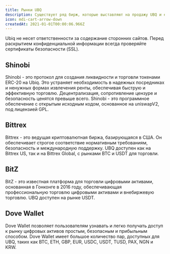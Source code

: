 ```yaml
---
title: Рынки UBQ
description: Существует ряд бирж, которые выставляют на продажу UBQ и его токены ERC20. При использовании этих бирж для покупки и перемещения токенов всегда следите за соблюдением хороших привычек безопасности, таких как включение двухфакторной аутентификации и использование надежных паролей.
icon: mdi-cart-arrow-down
createdAt: 2021-01-01T00:00:06.966Z
---
```


<v-alert type="warning" text outlined>
Ubiq не несет ответственности за содержание сторонних сайтов. Перед раскрытием конфиденциальной информации всегда проверяйте сертификаты безопасности (SSL).
</v-alert>

## Shinobi
<market-card market-id="shinobi">
Shinobi - это протокол для создания ликвидности и торговли токенами ERC-20 на Ubiq. Это устраняет необходимость в надежных посредниках и ненужных формах извлечения ренты, обеспечивая быструю и эффективную торговлю. Децентрализация, сопротивление цензуре и безопасность ценятся превыше всего. Shinobi - это программное обеспечение с открытым исходным кодом, основанное на uniswapV2, под лицензией GPL.
</market-card>

## Bittrex
<market-card market-id="bittrex">
Bittrex - это ведущая криптовалютная биржа, базирующаяся в США. Он обеспечивает строгое соответствие нормативным требованиям, безопасность и международную поддержку. UBQ доступен как на Bittrex US, так и на Bittrex Global, с рынками BTC и USDT для торговли.
</market-card>

## BitZ
<market-card market-id="bitz">
BitZ - это известная платформа для торговли цифровыми активами, основанная в Гонконге в 2016 году, обеспечивающая профессиональную торговлю цифровыми активами и внебиржевую торговлю. UBQ доступен на рынке USDT.
</market-card>

## Dove Wallet
<market-card market-id="dove">
Dove Wallet позволяет пользователям узнавать и легко получать доступ к рынку цифровых активов простым, безопасным и прибыльным способом. Dove Wallet имеет большое количество пар, доступных для UBQ, таких как BTC, ETH, GBP, EUR, USDC, USDT, TUSD, PAX, NGN и KRW.
</market-card>
